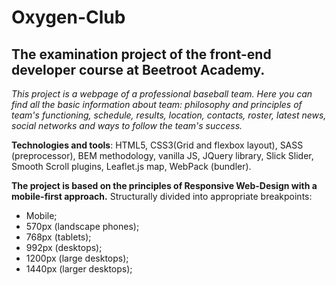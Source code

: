 # Oxygen-Club
## The examination project of the front-end developer course at Beetroot Academy.

*This project is a webpage of a professional baseball team. Here you can find all the basic information about team: philosophy and principles of team's functioning, schedule, results, location, contacts, roster, latest news, social networks and ways to follow the team's success.*

**Technologies and tools**: HTML5, CSS3(Grid and flexbox layout), SASS (preprocessor), BEM methodology, vanilla JS, JQuery library, Slick Slider, Smooth Scroll plugins, Leaflet.js map, WebPack (bundler).

**The project is based on the principles of Responsive Web-Design with a mobile-first approach.** Structurally divided into appropriate breakpoints:
- Mobile;
- 570px (landscape phones);
- 768px (tablets);
- 992px (desktops);
- 1200px (large desktops);
- 1440px (larger desktops);

